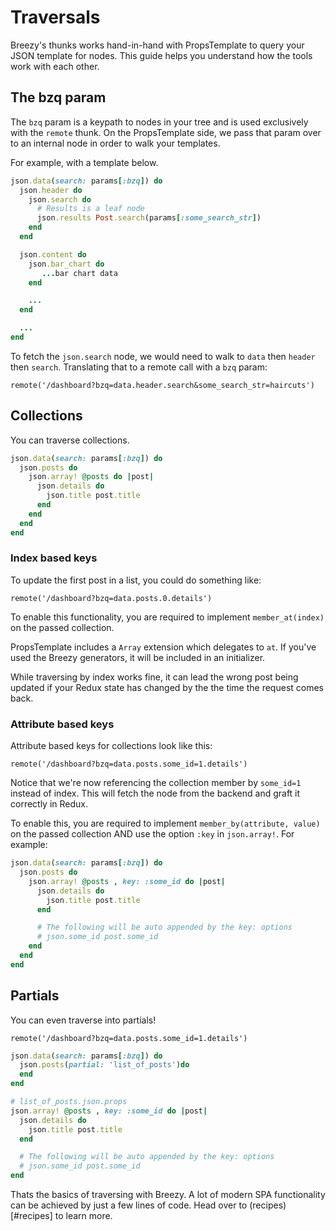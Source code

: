 # Traversals

Breezy's thunks works hand-in-hand with PropsTemplate to query your JSON template for nodes. This guide helps you understand how the tools work with each other.

## The bzq param
The `bzq` param is a keypath to nodes in your tree and is used exclusively with the `remote` thunk. On the PropsTemplate side, we pass that param over to an internal node in order to walk your templates.

For example, with a template below.

```ruby
json.data(search: params[:bzq]) do
  json.header do
    json.search do
      # Results is a leaf node
      json.results Post.search(params[:some_search_str])
    end
  end

  json.content do
    json.bar_chart do
       ...bar chart data
    end

    ...
  end

  ...
end
```

To fetch the `json.search` node, we would need to walk to `data` then `header` then `search`. Translating that to a remote call with a `bzq` param:

```
remote('/dashboard?bzq=data.header.search&some_search_str=haircuts')
```

## Collections
You can traverse collections.

```ruby
json.data(search: params[:bzq]) do
  json.posts do
    json.array! @posts do |post|
      json.details do
        json.title post.title
      end
    end
  end
end
```

### Index based keys
To update the first post in a list, you could do something like:

```
remote('/dashboard?bzq=data.posts.0.details')
```

To enable this functionality, you are required to implement `member_at(index)` on the passed collection.

PropsTemplate includes a `Array` extension which delegates to `at`. If you've used the Breezy generators, it will be included in an initializer.

While traversing by index works fine, it can lead the wrong post being updated if your Redux state has changed by the the time the request comes back.

### Attribute based keys
Attribute based keys for collections look like this:

```
remote('/dashboard?bzq=data.posts.some_id=1.details')
```

Notice that we're now referencing the collection member by `some_id=1` instead of index. This will fetch the node from the backend and graft it correctly in Redux.

To enable this, you are required to implement `member_by(attribute, value)` on the passed collection AND use the option `:key` in `json.array!`. For example:

```ruby
json.data(search: params[:bzq]) do
  json.posts do
    json.array! @posts , key: :some_id do |post|
      json.details do
        json.title post.title
      end

      # The following will be auto appended by the key: options
      # json.some_id post.some_id
    end
  end
end
```

## Partials

You can even traverse into partials!

```
remote('/dashboard?bzq=data.posts.some_id=1.details')
```

```ruby
json.data(search: params[:bzq]) do
  json.posts(partial: 'list_of_posts')do
  end
end
```

```ruby
# list_of_posts.json.props
json.array! @posts , key: :some_id do |post|
  json.details do
    json.title post.title
  end

  # The following will be auto appended by the key: options
  # json.some_id post.some_id
end
```


Thats the basics of traversing with Breezy. A lot of modern SPA functionality can be achieved by just a few lines of code. Head over to (recipes)[#recipes] to learn more.
